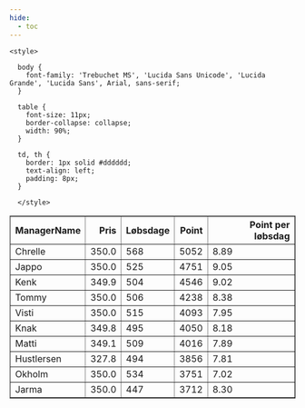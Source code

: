 ```yaml
---
hide:
  - toc
---
```


<!doctype html>
<html lang="en">
  <head>
    <meta charset="UTF-8" />
    <meta name="viewport" content="width=device-width, initial-scale=1.0" />
    <title> C Y K E L V E N N E R </title>

    <style>

      body {
        font-family: 'Trebuchet MS', 'Lucida Sans Unicode', 'Lucida Grande', 'Lucida Sans', Arial, sans-serif;
      }

      table {
        font-size: 11px;
        border-collapse: collapse;
        width: 90%;
      }
      
      td, th {
        border: 1px solid #dddddd;
        text-align: left;
        padding: 8px;
      }
      
      </style>
  </head>
  <body>
  <table border="1" class="dataframe" id="filterabletable">
  <thead>
    <tr style="text-align: right;">
      <th>ManagerName</th>
      <th>Pris</th>
      <th>Løbsdage</th>
      <th>Point</th>
      <th>Point per løbsdag</th>
    </tr>
  </thead>
  <tbody>
    <tr>
      <td>Chrelle</td>
      <td>350.0</td>
      <td>568</td>
      <td>5052</td>
      <td>8.89</td>
    </tr>
    <tr>
      <td>Jappo</td>
      <td>350.0</td>
      <td>525</td>
      <td>4751</td>
      <td>9.05</td>
    </tr>
    <tr>
      <td>Kenk</td>
      <td>349.9</td>
      <td>504</td>
      <td>4546</td>
      <td>9.02</td>
    </tr>
    <tr>
      <td>Tommy</td>
      <td>350.0</td>
      <td>506</td>
      <td>4238</td>
      <td>8.38</td>
    </tr>
    <tr>
      <td>Visti</td>
      <td>350.0</td>
      <td>515</td>
      <td>4093</td>
      <td>7.95</td>
    </tr>
    <tr>
      <td>Knak</td>
      <td>349.8</td>
      <td>495</td>
      <td>4050</td>
      <td>8.18</td>
    </tr>
    <tr>
      <td>Matti</td>
      <td>349.1</td>
      <td>509</td>
      <td>4016</td>
      <td>7.89</td>
    </tr>
    <tr>
      <td>Hustlersen</td>
      <td>327.8</td>
      <td>494</td>
      <td>3856</td>
      <td>7.81</td>
    </tr>
    <tr>
      <td>Okholm</td>
      <td>350.0</td>
      <td>534</td>
      <td>3751</td>
      <td>7.02</td>
    </tr>
    <tr>
      <td>Jarma</td>
      <td>350.0</td>
      <td>447</td>
      <td>3712</td>
      <td>8.30</td>
    </tr>
  </tbody>
</table>
<script src="../js/tablefilter/tablefilter.js"></script>

  <script data-config>
    var tfConfig = {
      base_path: '../js/tablefilter/',
      alternate_rows: true,
      btn_reset: {
          text: 'Nulstil'
      },
      auto_filter: {
        delay: 1100 //milliseconds
      },
 
      loader: true,
      no_results_message: true,  

      // columns data types
      col_types: [
          'string',
          { type: 'formatted-number', decimal: '.', thousands: ',' },
          'number',
          'number',
          { type: 'formatted-number', decimal: '.', thousands: ',' },
      ],

      // Sort extension: in this example the column data types are provided by the
      // 'col_types' property. The sort extension also has a 'types' property
      // defining the columns data type for column sorting. If the 'types'
      // property is not defined, the sorting extension will fallback to
      // the 'col_types' definitions.
      extensions: [{ name: 'sort' }]
  };

  var tf = new TableFilter('filterabletable', tfConfig);
  tf.init();
</script>
    
  </body>
</html>